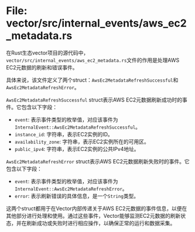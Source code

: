 # File: vector/src/internal_events/aws_ec2_metadata.rs

在Rust生态vector项目的源代码中，`vector/src/internal_events/aws_ec2_metadata.rs`文件的作用是处理AWS EC2元数据的刷新和错误事件。

具体来说，该文件定义了两个struct：`AwsEc2MetadataRefreshSuccessful`和`AwsEc2MetadataRefreshError`。

`AwsEc2MetadataRefreshSuccessful` struct表示AWS EC2元数据刷新成功时的事件。它包含以下字段：
- `event`: 表示事件类型的枚举值，对应该事件为`InternalEvent::AwsEc2MetadataRefreshSuccessful`。
- `instance_id`: 字符串，表示EC2实例的ID。
- `availability_zone`: 字符串，表示EC2实例所在的可用区。
- `public_ipv4`: 字符串，表示EC2实例的公共IPv4地址。

`AwsEc2MetadataRefreshError` struct表示AWS EC2元数据刷新失败时的事件。它包含以下字段：
- `event`: 表示事件类型的枚举值，对应该事件为`InternalEvent::AwsEc2MetadataRefreshError`。
- `error`: 表示刷新错误的具体信息，是一个`String`类型。

这两个struct都用于在Vector内部传递关于AWS EC2元数据的事件信息，以便在其他部分进行处理和使用。通过这些事件，Vector能够监测EC2元数据的刷新状态，并在刷新成功或失败时进行相应操作，以确保正常的运行和数据采集。


